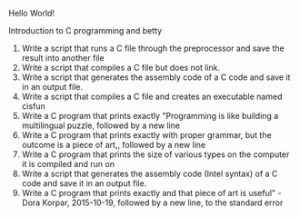 Hello World!

Introduction to C programming and betty 

1. Write a script that runs a C file through the preprocessor and save the result into another file
2. Write a script that compiles a C file but does not link.
3. Write a script that generates the assembly code of a C code and save it in an output file.
4. Write a script that compiles a C file and creates an executable named cisfun
5. Write a C program that prints exactly "Programming is like building a multilingual puzzle, followed by a new line
6. Write a C program that prints exactly with proper grammar, but the outcome is a piece of art,, followed by a new line
7. Write a C program that prints the size of various types on the computer it is compiled and run on
8. Write a script that generates the assembly code (Intel syntax) of a C code and save it in an output file.
9. Write a C program that prints exactly and that piece of art is useful" - Dora Korpar, 2015-10-19, followed by a new line, to the standard error
